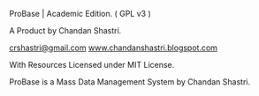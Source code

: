 ProBase | Academic Edition. ( GPL v3 )

A Product by Chandan Shastri.



crshastri@gmail.com
www.chandanshastri.blogspot.com



With Resources Licensed under MIT License.

ProBase is a Mass Data Management System by Chandan Shastri.

